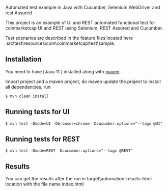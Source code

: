 Automated test example in Java with Cucumber, Selenium WebDriver and rest Assured

This project is an example of UI and REST automated functional test for coinmarketcap UI and REST using Selenium, REST Assured and Cucumber.

Test scenarios are described in the feature files located here .src\test\resources\com\coinmarketcap\test\sample.

## Installation ##

You need to have [Java 11 ] installed along with [maven](https://maven.apache.org/download.cgi).

Import project and a maven project, do maven update the project to install all dependencies, run 

```console
$ mvn clean install
```

## Running tests for UI ##

```console
$ mvn test -Dmode=UI -Dbrowser=chrome -Dcucumber.options="--tags @UI"
```

## Running tests for REST ##

```console
$ mvn test -Dmode=REST -Dcucumber.options="--tags @REST"
```

## Results ##

You can get the results after the run in target\automation-results-html location with the file name index.html